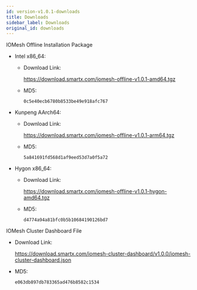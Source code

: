 ```yaml
---
id: version-v1.0.1-downloads
title: Downloads
sidebar_label: Downloads
original_id: downloads
---
```



IOMesh Offline Installation Package

- Intel x86_64:
  - Download Link: 
    
    <https://download.smartx.com/iomesh-offline-v1.0.1-amd64.tgz>
  - MD5: 
    ```
    0c5e40ecb6780b8533be49e918afc767
    ```
- Kunpeng AArch64:
  - Download Link: 
  
    <https://download.smartx.com/iomesh-offline-v1.0.1-arm64.tgz>
  - MD5: 
    ```
    5a841691fd568d1af9eed53d7a0f5a72
    ```

- Hygon x86_64:
  - Download Link:
  
     <https://download.smartx.com/iomesh-offline-v1.0.1-hygon-amd64.tgz>
  - MD5: 
    ```
    d4774a94a81bfc0b5b10684190126bd7
    ```

IOMesh Cluster Dashboard File
  - Download Link:

     <https://download.smartx.com/iomesh-cluster-dashboard/v1.0.0/iomesh-cluster-dashboard.json>

- MD5:
  ```
  e063db897db783365ad476b8582c1534
  ```


